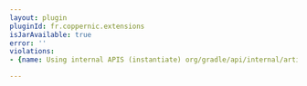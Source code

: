```yaml
---
layout: plugin
pluginId: fr.coppernic.extensions
isJarAvailable: true
error: ''
violations:
- {name: Using internal APIS (instantiate) org/gradle/api/internal/artifacts/dependencies/DefaultProjectDependency}

---
```

